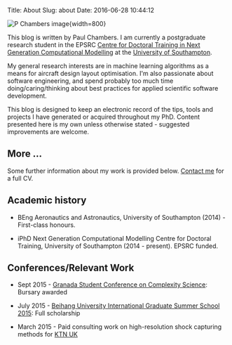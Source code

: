 Title: About
Slug: about
Date: 2016-06-28 10:44:12
<!-- Author: Paul -->

![P Chambers image]({filename}/images/Paul.jpg){width=800}

This blog is written by Paul Chambers. I am currently a postgraduate research student in the EPSRC [Centre for Doctoral Training in Next Generation Computational Modelling](http://www.ngcm.soton.ac.uk/) at the [University of Southampton](https://www.southampton.ac.uk/).

My general research interests are in machine learning algorithms as a means for aircraft design layout optimisation. I'm also passionate about software engineering, and spend probably too much time doing/caring/thinking about best practices for applied scientific software development.

This blog is designed to keep an electronic record of the tips, tools and projects I have generated or acquired throughout my PhD. Content presented here is my own unless otherwise stated - suggested improvements are welcome.

More ...
--------

Some further information about my work is provided below. [Contact me](./contact.html) for a full CV.

Academic history
----------------

* BEng Aeronautics and Astronautics, University of Southampton (2014) - First-class honours.

* iPhD Next Generation Computational Modelling Centre for Doctoral Training, University of Southampton (2014 - present). EPSRC funded.


Conferences/Relevant Work
-------------------------

* Sept 2015 - [Granada Student Conference on Complexity Science](http://sccs2015.soton.ac.uk/): Bursary awarded

* July 2015 - [Beihang University International Graduate Summer School 2015](http://igss.buaa.edu.cn/info/1045/1025.htm): Full scholarship

* March 2015 - Paid consulting work on high-resolution shock capturing methods for [KTN UK](http://www.ktn-uk.co.uk/)